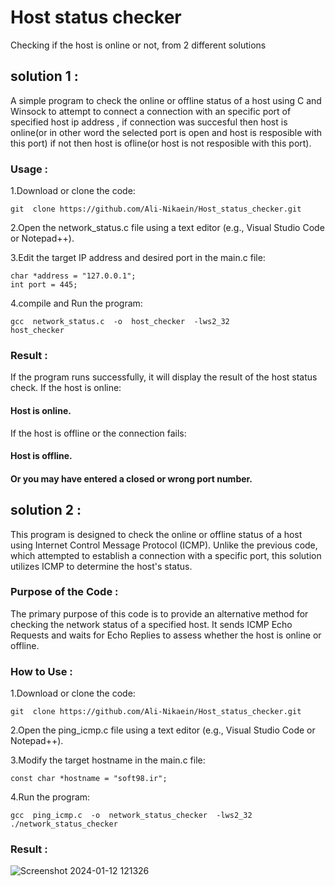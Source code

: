 # Host status checker
Checking if the host is online or not, from 2 different solutions
## solution 1 :
A simple program to check the online or offline status of a host using C and Winsock to attempt to connect a connection with an specific port of specified host ip address , if connection was succesful then host is online(or in other word the selected port is open and host is resposible with this port) if not then host is ofline(or host is not resposible with this port).

### Usage :
1.Download or clone the code:
  ```
  git  clone https://github.com/Ali-Nikaein/Host_status_checker.git
  ```
2.Open the network_status.c file using a text editor (e.g., Visual Studio Code or Notepad++).

3.Edit the target IP address and desired port in the main.c file:
  ```
  char *address = "127.0.0.1";
  int port = 445;
  ```
4.compile and Run the program:
  ```
  gcc  network_status.c  -o  host_checker  -lws2_32
  host_checker
  ```

### Result :
If the program runs successfully, it will display the result of the host status check.
If the host is online:
  ####   Host is online.
If the host is offline or the connection fails:
  ####   Host is offline.
  ####   Or you may have entered a closed or wrong port number.



## solution 2 :
This program is designed to check the online or offline status of a host using Internet Control Message Protocol (ICMP). Unlike the previous code, which attempted to establish a connection with a specific port, this solution utilizes ICMP to determine the host's status.

### Purpose of the Code :
The primary purpose of this code is to provide an alternative method for checking the network status of a specified host. It sends ICMP Echo Requests and waits for Echo Replies to assess whether the host is online or offline.

### How to Use :
1.Download or clone the code:
  ```
  git  clone https://github.com/Ali-Nikaein/Host_status_checker.git
  ```
  
2.Open the ping_icmp.c file using a text editor (e.g., Visual Studio Code or Notepad++).
   
3.Modify the target hostname in the main.c file:
  ```
  const char *hostname = "soft98.ir";
  ```

4.Run the program:
  ```
  gcc  ping_icmp.c  -o  network_status_checker  -lws2_32
  ./network_status_checker
  ```

### Result :
![Screenshot 2024-01-12 121326](https://github.com/Ali-Nikaein/Host_status_checker/assets/108432369/2e36f9c6-4fca-4db7-a9cc-3f49c3c8fca5)

